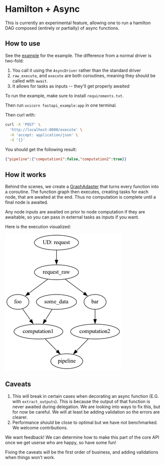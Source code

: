 # Hamilton + Async

This is currently an experimental feature, allowing one to run a hamilton DAG composed (entirely or partially) of async functions.

## How to use

See the [example](fastapi.py) for the example. The difference from a normal driver is two-fold:

1. You call it using the `AsyncDriver` rather than the standard driver
2. `raw_execute`, and `execute` are both coroutines, meaning they should be called with `await`.
3. It allows for tasks as inputs -- they'll get properly awaited

To run the example, make sure to install `requirements.txt`.

Then run `uvicorn fastapi_example:app` in one terminal.

Then curl with:

```bash
curl -X 'POST' \
  'http://localhost:8000/execute' \
  -H 'accept: application/json' \
  -d '{}'
```

You should get the following result:

```json
{"pipeline":{"computation1":false,"computation2":true}}
```


## How it works

Behind the scenes, we create a [GraphAdapter](../../hamilton/experimental/h_async.py)
that turns every function into a coroutine. The function graph then executes, creating tasks for each node,
that are awaited at the end. Thus no computation is complete until a final node
is awaited.

Any node inputs are awaited on prior to node computation if they are awaitable, so you can pass
in external tasks as inputs if you want.

Here is the execution visualized:

![pipeline](pipeline.dot.png)

## Caveats

1. This will break in certain cases when decorating an async function (E.G. with `extract_outputs`).
This is because the output of that function is never awaited during delegation. We are looking into ways to fix this,
but for now be careful. We will at least be adding validation so the errors are clearer.
2. Performance *should* be close to optimal but we have not benchmarked. We welcome contributions.

We want feedback! We can determine how to make this part of the core API once we get userse who are happy,
so have some fun!

Fixing the caveats will be the first order of business, and adding validations when things won't work.
